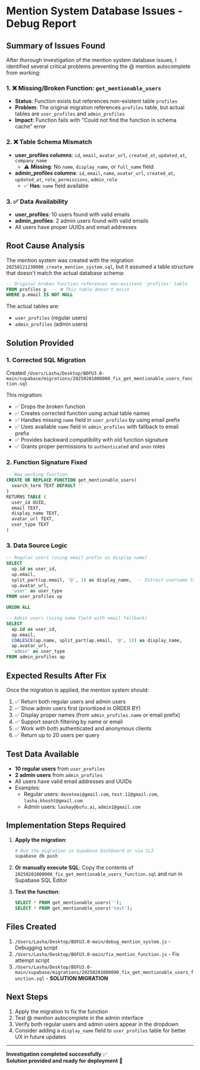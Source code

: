 # Mention System Database Issues - Debug Report

## Summary of Issues Found

After thorough investigation of the mention system database issues, I identified several critical problems preventing the @ mention autocomplete from working:

### 1. ❌ **Missing/Broken Function**: `get_mentionable_users`
- **Status**: Function exists but references non-existent table `profiles`
- **Problem**: The original migration references `profiles` table, but actual tables are `user_profiles` and `admin_profiles`
- **Impact**: Function fails with "Could not find the function in schema cache" error

### 2. ❌ **Table Schema Mismatch**
- **user_profiles columns**: `id`, `email`, `avatar_url`, `created_at`, `updated_at`, `company_name`
  - ⚠️ **Missing**: No `name`, `display_name`, or `full_name` field
- **admin_profiles columns**: `id`, `email`, `name`, `avatar_url`, `created_at`, `updated_at`, `role`, `permissions`, `admin_role`
  - ✅ **Has**: `name` field available

### 3. ✅ **Data Availability**
- **user_profiles**: 10 users found with valid emails
- **admin_profiles**: 2 admin users found with valid emails
- All users have proper UUIDs and email addresses

## Root Cause Analysis

The mention system was created with the migration `20250121230000_create_mention_system.sql`, but it assumed a table structure that doesn't match the actual database schema:

```sql
-- Original broken function references non-existent 'profiles' table
FROM profiles p  -- ❌ This table doesn't exist
WHERE p.email IS NOT NULL
```

The actual tables are:
- `user_profiles` (regular users)
- `admin_profiles` (admin users)

## Solution Provided

### 1. **Corrected SQL Migration**
Created `/Users/Lasha/Desktop/BOFU3.0-main/supabase/migrations/20250201000000_fix_get_mentionable_users_function.sql`

This migration:
- ✅ Drops the broken function
- ✅ Creates corrected function using actual table names
- ✅ Handles missing `name` field in `user_profiles` by using email prefix
- ✅ Uses available `name` field in `admin_profiles` with fallback to email prefix
- ✅ Provides backward compatibility with old function signature
- ✅ Grants proper permissions to `authenticated` and `anon` roles

### 2. **Function Signature Fixed**
```sql
-- New working function
CREATE OR REPLACE FUNCTION get_mentionable_users(
  search_term TEXT DEFAULT ''
)
RETURNS TABLE (
  user_id UUID,
  email TEXT,
  display_name TEXT,
  avatar_url TEXT,
  user_type TEXT
)
```

### 3. **Data Source Logic**
```sql
-- Regular users (using email prefix as display name)
SELECT 
  up.id as user_id,
  up.email,
  split_part(up.email, '@', 1) as display_name,  -- Extract username from email
  up.avatar_url,
  'user' as user_type
FROM user_profiles up

UNION ALL

-- Admin users (using name field with email fallback)
SELECT 
  ap.id as user_id,
  ap.email,
  COALESCE(ap.name, split_part(ap.email, '@', 1)) as display_name,
  ap.avatar_url,
  'admin' as user_type
FROM admin_profiles ap
```

## Expected Results After Fix

Once the migration is applied, the mention system should:

1. ✅ Return both regular users and admin users
2. ✅ Show admin users first (prioritized in ORDER BY)
3. ✅ Display proper names (from `admin_profiles.name` or email prefix)
4. ✅ Support search filtering by name or email
5. ✅ Work with both authenticated and anonymous clients
6. ✅ Return up to 20 users per query

## Test Data Available

- **10 regular users** from `user_profiles`
- **2 admin users** from `admin_profiles`
- All users have valid email addresses and UUIDs
- Examples:
  - Regular users: `devoteai@gmail.com`, `test.12@gmail.com`, `lasha.khosht@gmail.com`
  - Admin users: `lashay@bofu.ai`, `admin1@gmail.com`

## Implementation Steps Required

1. **Apply the migration**:
   ```bash
   # Run the migration in Supabase Dashboard or via CLI
   supabase db push
   ```

2. **Or manually execute SQL**:
   Copy the contents of `20250201000000_fix_get_mentionable_users_function.sql` and run in Supabase SQL Editor

3. **Test the function**:
   ```sql
   SELECT * FROM get_mentionable_users('');
   SELECT * FROM get_mentionable_users('test');
   ```

## Files Created

1. `/Users/Lasha/Desktop/BOFU3.0-main/debug_mention_system.js` - Debugging script
2. `/Users/Lasha/Desktop/BOFU3.0-main/fix_mention_function.js` - Fix attempt script  
3. `/Users/Lasha/Desktop/BOFU3.0-main/supabase/migrations/20250201000000_fix_get_mentionable_users_function.sql` - **SOLUTION MIGRATION**

## Next Steps

1. Apply the migration to fix the function
2. Test @ mention autocomplete in the admin interface
3. Verify both regular users and admin users appear in the dropdown
4. Consider adding a `display_name` field to `user_profiles` table for better UX in future updates

---

**Investigation completed successfully** ✅  
**Solution provided and ready for deployment** 🚀
